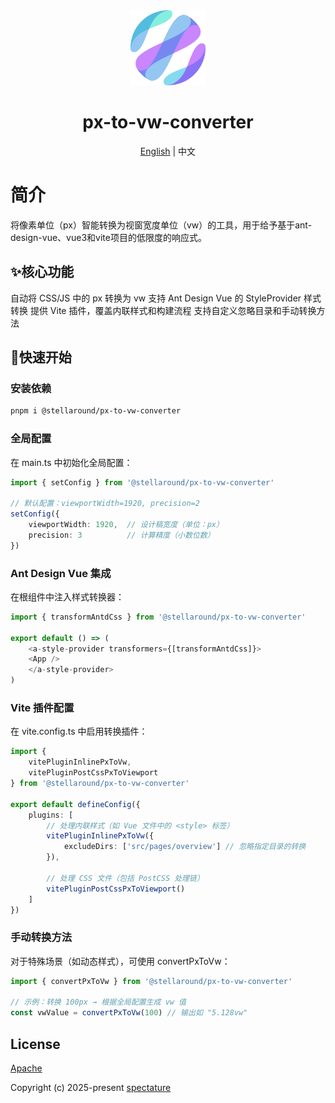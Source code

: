 <div align="center">
  <img alt="convert-vue-scoped logo" width="120" height="120" src="./logo.png">
  <h1>px-to-vw-converter</h1>
  <span><a href="./README.md">English</a> | 中文</span>
</div>

# 简介
将像素单位（px）智能转换为视窗宽度单位（vw）的工具，用于给予基于ant-design-vue、vue3和vite项目的低限度的响应式。

## ✨核心功能
自动将 CSS/JS 中的 px 转换为 vw
支持 Ant Design Vue 的 StyleProvider 样式转换
提供 Vite 插件，覆盖内联样式和构建流程
支持自定义忽略目录和手动转换方法

## 🚀快速开始

### 安装依赖

```sh
pnpm i @stellaround/px-to-vw-converter
```

### 全局配置
在 main.ts 中初始化全局配置：

```ts
import { setConfig } from '@stellaround/px-to-vw-converter'

// 默认配置：viewportWidth=1920, precision=2
setConfig({
    viewportWidth: 1920,  // 设计稿宽度（单位：px）
    precision: 3          // 计算精度（小数位数）
})
```


### Ant Design Vue 集成
在根组件中注入样式转换器：
```ts
import { transformAntdCss } from '@stellaround/px-to-vw-converter'

export default () => (
    <a-style-provider transformers={[transformAntdCss]}>
    <App />
    </a-style-provider>
)
```
### Vite 插件配置
在 vite.config.ts 中启用转换插件：

```ts
import {
    vitePluginInlinePxToVw,
    vitePluginPostCssPxToViewport
} from '@stellaround/px-to-vw-converter'

export default defineConfig({
    plugins: [
        // 处理内联样式（如 Vue 文件中的 <style> 标签）
        vitePluginInlinePxToVw({
            excludeDirs: ['src/pages/overview'] // 忽略指定目录的转换
        }),

        // 处理 CSS 文件（包括 PostCSS 处理链）
        vitePluginPostCssPxToViewport()
    ]
})
```

### 手动转换方法

对于特殊场景（如动态样式），可使用 convertPxToVw：

```ts
import { convertPxToVw } from '@stellaround/px-to-vw-converter'

// 示例：转换 100px → 根据全局配置生成 vw 值
const vwValue = convertPxToVw(100) // 输出如 "5.128vw"
```


## License

[Apache](./LICENSE)

Copyright (c) 2025-present [spectature](https://github.com/Spectature)
